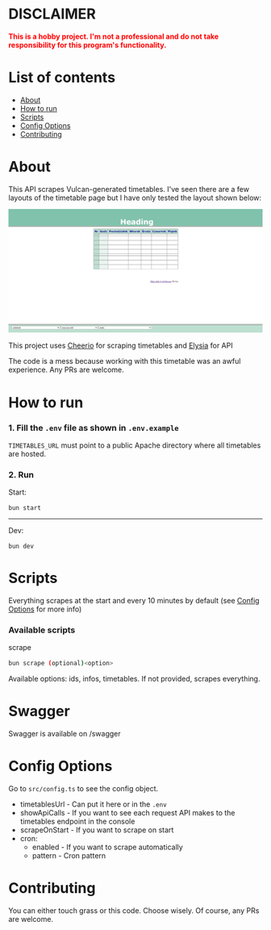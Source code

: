 # DISCLAIMER

<b style="color: red">This is a hobby project. I'm not a professional and do not take responsibility for this program's functionality.</b>

# List of contents

- <a href="#about">About</a>
- <a href="#how-to-run">How to run</a>
- <a href="#scripts">Scripts</a>
- <a href="#config-options">Config Options</a>
- <a href="#contributing">Contributing</a>

# About

This API scrapes Vulcan-generated timetables. I've seen there are a few layouts of the timetable page but I have only tested the layout shown below:

![Timetable Layout](images/timetable.png)

This project uses [Cheerio](https://cheerio.js.org) for scraping timetables and [Elysia](https://elysiajs.com) for API

The code is a mess because working with this timetable was an awful experience. Any PRs are welcome.

# How to run

### 1. Fill the `.env` file as shown in `.env.example`

`TIMETABLES_URL` must point to a public Apache directory where all timetables are hosted.

### 2. Run

Start:

```shell
bun start
```

---

Dev:

```shell
bun dev
```

# Scripts

Everything scrapes at the start and every 10 minutes by default (see <a href="#config-options">Config Options</a> for more info)

### Available scripts

scrape

```bash
bun scrape (optional)<option>
```

Available options: ids, infos, timetables.
If not provided, scrapes everything.

# Swagger

Swagger is available on /swagger

# Config Options

Go to `src/config.ts` to see the config object.

- timetablesUrl - Can put it here or in the `.env`
- showApiCalls - If you want to see each request API makes to the timetables endpoint in the console
- scrapeOnStart - If you want to scrape on start
- cron:
  - enabled - If you want to scrape automatically
  - pattern - Cron pattern

# Contributing

You can either touch grass or this code. Choose wisely. Of course, any PRs are welcome.
